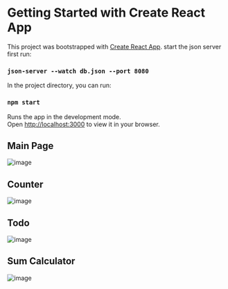 # Getting Started with Create React App

This project was bootstrapped with [Create React App](https://github.com/facebook/create-react-app).
start the json server first run: 
### `json-server --watch db.json --port 8080`
In the project directory, you can run:
### `npm start`
Runs the app in the development mode.\
Open [http://localhost:3000](http://localhost:3000) to view it in your browser.
## Main Page
![image](https://github.com/mvaibhav131/react-redux_sum_todo_counter/assets/98808183/2ecf282c-13a7-4577-b20d-9787031202f3)
## Counter
![image](https://github.com/mvaibhav131/react-redux_sum_todo_counter/assets/98808183/c732e254-1696-4591-b1f5-18710630be20)
## Todo
![image](https://github.com/mvaibhav131/react-redux_sum_todo_counter/assets/98808183/a12a5a20-4fef-4667-a7b2-de12e2ad141a)
## Sum Calculator
![image](https://github.com/mvaibhav131/react-redux_sum_todo_counter/assets/98808183/6daa05dd-fe40-45d2-90e3-6843f7ef41c3)
